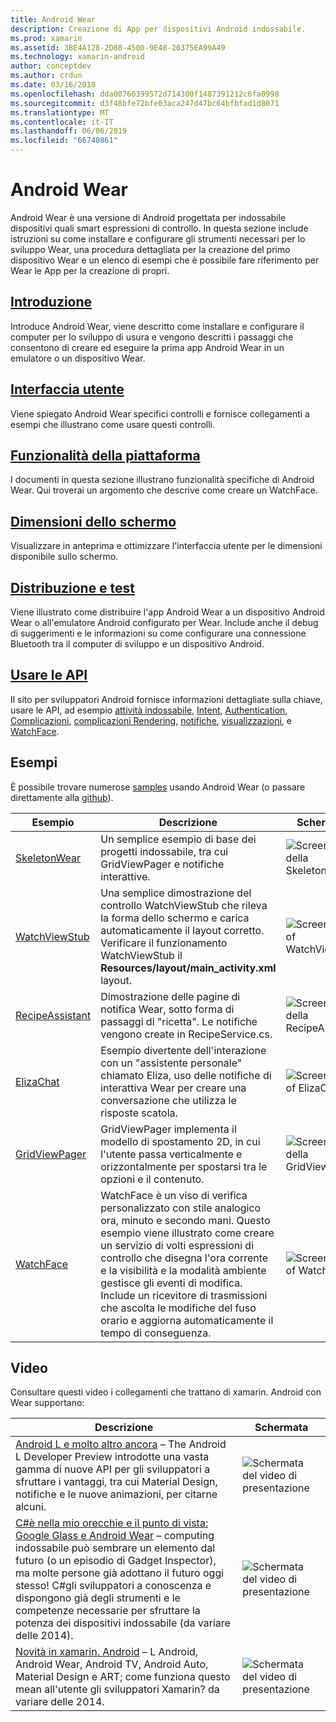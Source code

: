 ```yaml
---
title: Android Wear
description: Creazione di App per dispositivi Android indossabile.
ms.prod: xamarin
ms.assetid: 3BE4A128-2D88-4500-9E48-20375EA99A49
ms.technology: xamarin-android
author: conceptdev
ms.author: crdun
ms.date: 03/16/2018
ms.openlocfilehash: dda00760399572d714300f1487391212c6fa0998
ms.sourcegitcommit: d3f48bfe72bfe03aca247d47bc64bfbfad1d8071
ms.translationtype: MT
ms.contentlocale: it-IT
ms.lasthandoff: 06/06/2019
ms.locfileid: "66740861"
---
```

# <a name="android-wear"></a>Android Wear

Android Wear è una versione di Android progettata per indossabile dispositivi quali smart espressioni di controllo. In questa sezione include istruzioni su come installare e configurare gli strumenti necessari per lo sviluppo Wear, una procedura dettagliata per la creazione del primo dispositivo Wear e un elenco di esempi che è possibile fare riferimento per Wear le App per la creazione di propri.

##  <a name="getting-startedandroidwearget-startedindexmd"></a>[Introduzione](~/android/wear/get-started/index.md)

Introduce Android Wear, viene descritto come installare e configurare il computer per lo sviluppo di usura e vengono descritti i passaggi che consentono di creare ed eseguire la prima app Android Wear in un emulatore o un dispositivo Wear.

##  <a name="user-interfaceandroidwearuser-interfaceindexmd"></a>[Interfaccia utente](~/android/wear/user-interface/index.md)

Viene spiegato Android Wear specifici controlli e fornisce collegamenti a esempi che illustrano come usare questi controlli.

##  <a name="platform-featuresandroidwearplatformindexmd"></a>[Funzionalità della piattaforma](~/android/wear/platform/index.md)

I documenti in questa sezione illustrano funzionalità specifiche di Android Wear. Qui troverai un argomento che descrive come creare un WatchFace.

##  <a name="screen-sizesandroidwearscreen-sizesmd"></a>[Dimensioni dello schermo](~/android/wear/screen-sizes.md)

Visualizzare in anteprima e ottimizzare l'interfaccia utente per le dimensioni disponibile sullo schermo.

##  <a name="deployment--testingandroidweardeploy-testindexmd"></a>[Distribuzione e test](~/android/wear/deploy-test/index.md)

Viene illustrato come distribuire l'app Android Wear a un dispositivo Android Wear o all'emulatore Android configurato per Wear. Include anche il debug di suggerimenti e le informazioni su come configurare una connessione Bluetooth tra il computer di sviluppo e un dispositivo Android.

##  <a name="wear-apishttpsdeveloperandroidcomreferenceandroidsupportwearable"></a>[Usare le API](https://developer.android.com/reference/android/support/wearable)

Il sito per sviluppatori Android fornisce informazioni dettagliate sulla chiave, usare le API, ad esempio [attività indossabile](https://developer.android.com/reference/android/support/wearable/activity/package-summary.html), [Intent](https://developer.android.com/reference/com/google/android/wearable/intent/package-summary.html), [Authentication](https://developer.android.com/reference/android/support/wearable/authentication/package-summary.html), [ Complicazioni](https://developer.android.com/reference/android/support/wearable/complications/package-summary.html), [complicazioni Rendering](https://developer.android.com/reference/android/support/wearable/complications/rendering/package-summary.html), [notifiche](https://developer.android.com/reference/android/support/wearable/notifications/package-summary.html), [visualizzazioni](https://developer.android.com/reference/android/support/wearable/view/package-summary.html), e [WatchFace](https://developer.android.com/reference/android/support/wearable/watchface/package-summary.html).



## <a name="samples"></a>Esempi

È possibile trovare numerose [samples](https://developer.xamarin.com/samples/android/Android%20Wear/) usando Android Wear (o passare direttamente alla [github](https://github.com/xamarin/monodroid-samples/tree/master/wear)).

|Esempio|Descrizione|Schermata|
|--- |--- |--- |
|[SkeletonWear](https://developer.xamarin.com/samples/monodroid/wear/SkeletonWear/)|Un semplice esempio di base dei progetti indossabile, tra cui GridViewPager e notifiche interattive.|![Screenshot della Skeletonwear](images/skeleton.png)|
|[WatchViewStub](https://developer.xamarin.com/samples/monodroid/wear/WatchViewStub/)|Una semplice dimostrazione del controllo WatchViewStub che rileva la forma dello schermo e carica automaticamente il layout corretto. Verificare il funzionamento WatchViewStub il **Resources/layout/main_activity.xml** layout.|![Screenshot of WatchViewStub](images/watchview.png)|
|[RecipeAssistant](https://developer.xamarin.com/samples/monodroid/wear/RecipeAssistant/)|Dimostrazione delle pagine di notifica Wear, sotto forma di passaggi di "ricetta". Le notifiche vengono create in RecipeService.cs.|![Screenshot della RecipeAssistant](images/recipeassist.png)|
|[ElizaChat](https://developer.xamarin.com/samples/monodroid/wear/ElizaChat/)|Esempio divertente dell'interazione con un "assistente personale" chiamato Eliza, uso delle notifiche di interattiva Wear per creare una conversazione che utilizza le risposte scatola.|![Screenshot of ElizaChat](images/eliza.png)|
|[GridViewPager](https://developer.xamarin.com/samples/monodroid/wear/GridViewPager/)|GridViewPager implementa il modello di spostamento 2D, in cui l'utente passa verticalmente e orizzontalmente per spostarsi tra le opzioni e il contenuto.|![Screenshot della GridViewPager](images/gridviewpager.png)|
|[WatchFace](https://developer.xamarin.com/samples/monodroid/wear/WatchFace)|WatchFace è un viso di verifica personalizzato con stile analogico ora, minuto e secondo mani. Questo esempio viene illustrato come creare un servizio di volti espressioni di controllo che disegna l'ora corrente e la visibilità e la modalità ambiente gestisce gli eventi di modifica. Include un ricevitore di trasmissioni che ascolta le modifiche del fuso orario e aggiorna automaticamente il tempo di conseguenza.|![Screenshot of WatchFace](images/gridviewpager.png)|


##  <a name="videos"></a>Video

Consultare questi video i collegamenti che trattano di xamarin. Android con Wear supportano:

|Descrizione|Schermata|
|--- |--- |
|[Android L e molto altro ancora](https://blog.xamarin.com/webinar-recording-android-l-and-so-much-more/) &ndash; The Android L Developer Preview introdotte una vasta gamma di nuove API per gli sviluppatori a sfruttare i vantaggi, tra cui Material Design, notifiche e le nuove animazioni, per citarne alcuni.|![Schermata del video di presentazione](images/video-android-l.png)|
|[C#è nella mio orecchie e il punto di vista: Google Glass e Android Wear](https://www.youtube.com/watch?v=80H8tXByZQc) &ndash; computing indossabile può sembrare un elemento dal futuro (o un episodio di Gadget Inspector), ma molte persone già adottano il futuro oggi stesso! C#gli sviluppatori a conoscenza e dispongono già degli strumenti e le competenze necessarie per sfruttare la potenza dei dispositivi indossabile (da variare delle 2014).|![Schermata del video di presentazione](images/video-eyes-ears.png)|
|[Novità in xamarin. Android](https://www.youtube.com/watch?v=Gpqc2XZIQfU) &ndash; L Android, Android Wear, Android TV, Android Auto, Material Design e ART; come funziona questo mean all'utente gli sviluppatori Xamarin? da variare delle 2014.|![Schermata del video di presentazione](Images/video-whats-new.png)|


<!--

March 18
https://blog.xamarin.com/android-wear/

August 14
https://blog.xamarin.com/android-l-developer-preview-android-wear-support/

August 27
https://blog.xamarin.com/tips-for-your-first-android-wear-app/

Watch Face
https://github.com/Redth/Xamarin.Wear.WatchFace
-->
